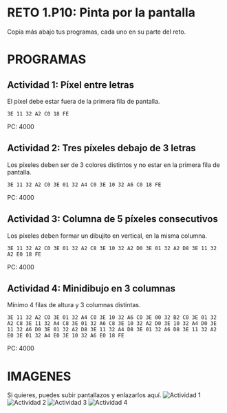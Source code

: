 # RETO 1.P10: Pinta por la pantalla
Copia más abajo tus programas, cada uno en su parte del reto.

# PROGRAMAS

## Actividad 1: Píxel entre letras
El píxel debe estar fuera de la primera fila de pantalla.
```
3E 11 32 A2 C0 18 FE
```
PC: 4000

## Actividad 2: Tres píxeles debajo de 3 letras
Los píxeles deben ser de 3 colores distintos y no estar en la primera fila de pantalla.
```
3E 11 32 A2 C0 3E 01 32 A4 C0 3E 10 32 A6 C0 18 FE
```
PC: 4000

## Actividad 3: Columna de 5 píxeles consecutivos
Los píxeles deben formar un dibujito en vertical, en la misma columna.
```
3E 11 32 A2 C0 3E 01 32 A2 C8 3E 10 32 A2 D0 3E 01 32 A2 D8 3E 11 32 A2 E0 18 FE
```
PC: 4000

## Actividad 4: Minidibujo en 3 columnas
Mínimo 4 filas de altura y 3 columnas distintas.
```
3E 11 32 A2 C0 3E 01 32 A4 C0 3E 10 32 A6 C0 3E 00 32 B2 C0 3E 01 32 A2 C8 3E 11 32 A4 C8 3E 01 32 A6 C8 3E 10 32 A2 D0 3E 10 32 A4 D0 3E 11 32 A6 D0 3E 01 32 A2 D8 3E 11 32 A4 D8 3E 01 32 A6 D8 3E 11 32 A2 E0 3E 01 32 A4 E0 3E 10 32 A6 E0 18 FE
```
PC: 4000

# IMAGENES
Si quieres, puedes subir pantallazos y enlazarlos aquí.
![Actividad 1](/tuimagen1.png)
![Actividad 2](/tuimagen2.png)
![Actividad 3](/tuimagen3.png)
![Actividad 4](/tuimagen4.png)
